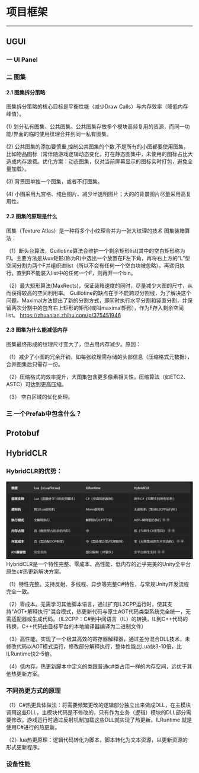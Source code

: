 # 项目框架
--------------

## UGUI
### 一 UI Panel


### 二 图集
#### 2.1 图集拆分策略

图集拆分策略​​的核心目标是平衡性能（减少Draw Calls）与内存效率（降低内存峰值）。

(1) 划分私有图集、公共图集。公共图集存放多个模块高频复用的资源，而同一功能/界面​​的临时使用纹理合并到同一私有图集。

(2) 公共图集的添加要慎重,控制公共图集的个数,不是所有的小图都要使用图集，比如物品图标（常伴随游戏逻辑动态变化，打在静态图集中，未使用的图标占比大造成内存浪费。优化方案：动态图集，仅对当前屏幕显示的图标实时打包，避免全量加载）。

(3) 背景图单独一个图集，或者不打图集。

(4) 小图采用九宫格、纯色图片、减少半透明图片；大的的背景图片尽量采用高复用性。

#### 2.2 图集的原理是什么
图集（Texture Atlas）是一种将多个小纹理合并为一张大纹理的技术
图集装箱算法：

（1）断头台算法，Guillotine算法会维护一个剩余矩形list(其中的空白矩形称为F)。主要方法是从uv矩形(称为R)中选出一个放置在F左下角，再将右上方的“L”型空间分割为两个F并组织进list（所以不会有任何一个空白块被忽略）。再递归执行，直到R不能装入list中的任何一个F，则再开一个bin。

（2）最大矩形算法(MaxRects)，保证装箱速度的同时，尽量减少大图的尺寸，从而获得较高的空间利用率。
Guillotine的缺点在于不能跨过分割线，为了解决这个问题，Maximal方法提出了新的分割方式，即同时执行水平分割和竖直分割，并保留两次分割中的包含右上矩形的矩形(或叫maximal矩形)，作为F存入剩余空间list。
https://zhuanlan.zhihu.com/p/375451946


#### 2.3 图集为什么能减低内存
图集最终形成的纹理尺寸变大了，但占用内存减少。原因：

（1）减少了小图的冗余开销，如每张纹理需存储的头部信息（压缩格式元数据），合并图集后只需存一份。

（2）压缩格式的效率提升​，大图集包含更多像素相关性，压缩算法（如ETC2、ASTC）可达到更高压缩。

（3） 空白区域的优化处理。

### 

### 三 一个Prefab中包含什么？


## Protobuf


## HybridCLR

### HybridCLR的优势：
![alt text](image.png)
HybridCLR是一个特性完整、零成本、高性能、低内存的近乎完美的Unity全平台原生c#热更新解决方案。

（1）特性完整。支持反射、多线程、异步等完整C#特性，与常规Unity开发流程完全一致。

（2）零成本。无需学习其他脚本语言，通过扩充IL2CPP运行时，使其支持"AOT+解释执行"混合模式，热更新代码与原生AOT代码​​类型系统完全统一​​，无需适配器或生成代码。（IL2CPP：C#到中间语言（IL）的转换​，​​IL到C++代码的转换，C++代码由目标平台的本地编译器编译为二进制文件​）

（3）高性能。实现了一个极其高效的寄存器解释器，通过​​差分混合DLL技术​​，未修改代码以AOT模式运行，修改部分解释执行，整体性能比Lua快3-10倍，比ILRuntime快2-5倍。

（4）低内存。热更新脚本中定义的类跟普通c#类占用一样的内存空间，远优于其他热更新方案。

### 不同热更方式的原理

（1）C#热更具体做法：将需要频繁更改的逻辑部分独立出来做成DLL，在主模块调用这些DLL，主模块代码是不修改的，只有作为业务（逻辑）模块的DLL部分需要修改。游戏运行时通过反射机制加载这些DLL就实现了热更新。ILRuntime 就是使用C#进行的热更新。

（2）lua热更原理：逻辑代码转化为脚本，脚本转化为文本资源，以更新资源的形式更新程序。

### 设备性能